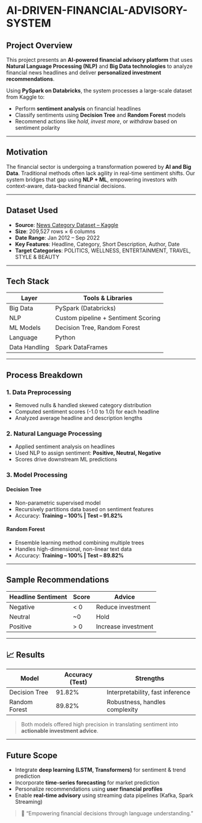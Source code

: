# AI-DRIVEN-FINANCIAL-ADVISORY-SYSTEM

## Project Overview  
This project presents an **AI-powered financial advisory platform** that uses **Natural Language Processing (NLP)** and **Big Data technologies** to analyze financial news headlines and deliver **personalized investment recommendations**.

Using **PySpark on Databricks**, the system processes a large-scale dataset from Kaggle to:
- Perform **sentiment analysis** on financial headlines  
- Classify sentiments using **Decision Tree** and **Random Forest** models  
- Recommend actions like *hold*, *invest more*, or *withdraw* based on sentiment polarity

---

## Motivation  
The financial sector is undergoing a transformation powered by **AI and Big Data**. Traditional methods often lack agility in real-time sentiment shifts. Our system bridges that gap using **NLP + ML**, empowering investors with context-aware, data-backed financial decisions.

---

## Dataset Used  
- **Source**: [News Category Dataset – Kaggle](https://www.kaggle.com)  
- **Size**: 209,527 rows × 6 columns  
- **Date Range**: Jan 2012 – Sep 2022  
- **Key Features**: Headline, Category, Short Description, Author, Date  
- **Target Categories**: POLITICS, WELLNESS, ENTERTAINMENT, TRAVEL, STYLE & BEAUTY  

---

## Tech Stack

| Layer           | Tools & Libraries                     |
|----------------|----------------------------------------|
| Big Data        | PySpark (Databricks)                  |
| NLP             | Custom pipeline + Sentiment Scoring   |
| ML Models       | Decision Tree, Random Forest          |
| Language        | Python                                |
| Data Handling   | Spark DataFrames                      |

---

## Process Breakdown

### 1. **Data Preprocessing**
- Removed nulls & handled skewed category distribution
- Computed sentiment scores (-1.0 to 1.0) for each headline
- Analyzed average headline and description lengths

### 2. **Natural Language Processing**
- Applied sentiment analysis on headlines
- Used NLP to assign sentiment: **Positive, Neutral, Negative**
- Scores drive downstream ML predictions

### 3. **Model Processing**
#### Decision Tree
- Non-parametric supervised model
- Recursively partitions data based on sentiment features  
- Accuracy: **Training – 100% | Test – 91.82%**

#### Random Forest
- Ensemble learning method combining multiple trees
- Handles high-dimensional, non-linear text data  
- Accuracy: **Training – 100% | Test – 89.82%**

---

## Sample Recommendations

| Headline Sentiment | Score  | Advice                   |
|--------------------|--------|--------------------------|
| Negative           | < 0    | Reduce investment        |
| Neutral            | ~0     | Hold                     |
| Positive           | > 0    | Increase investment      |

---

## 📈 Results

| Model          | Accuracy (Test) | Strengths                          |
|----------------|-----------------|------------------------------------|
| Decision Tree  | 91.82%          | Interpretability, fast inference   |
| Random Forest  | 89.82%          | Robustness, handles complexity     |

>  Both models offered high precision in translating sentiment into **actionable investment advice**.

---

## Future Scope

-  Integrate **deep learning (LSTM, Transformers)** for sentiment & trend prediction  
-  Incorporate **time-series forecasting** for market prediction  
-  Personalize recommendations using **user financial profiles**  
-  Enable **real-time advisory** using streaming data pipelines (Kafka, Spark Streaming)  


> 💬 “Empowering financial decisions through language understanding.”


